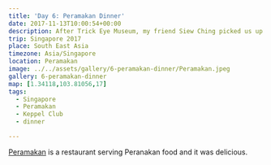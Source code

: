 ```yaml
---
title: 'Day 6: Peramakan Dinner'
date: 2017-11-13T10:00:54+00:00
description: After Trick Eye Museum, my friend Siew Ching picked us up for dinner at Peramakan at the Keppel Club.
trip: Singapore 2017
place: South East Asia
timezone: Asia/Singapore
location: Peramakan
image: ../../assets/gallery/6-peramakan-dinner/Peramakan.jpeg
gallery: 6-peramakan-dinner
map: [1.34118,103.81056,17]
tags:
  - Singapore
  - Peramakan
  - Keppel Club
  - dinner

---
```

[Peramakan][1] is a restaurant serving Peranakan food and it was delicious.

 [1]: http://peramakan.com

